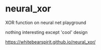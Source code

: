 # neural_xor
XOR function on neural net playground

nothing interesting except 'cool' design

https://whitebearspirit.github.io/neural_xor/
